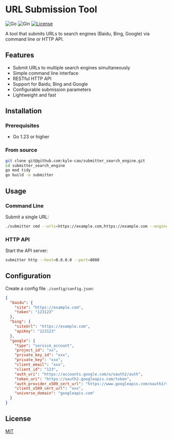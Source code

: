 # URL Submission Tool

![Go](https://img.shields.io/badge/Go-1.23+-blue.svg)
![Gin](https://img.shields.io/badge/Gin-Web%20Framework-green.svg)
[![License](https://img.shields.io/badge/License-MIT-brightgreen.svg)](https://opensource.org/licenses/MIT)

A tool that submits URLs to search engines (Baidu, Bing, Google) via command line or HTTP API.

## Features

- Submit URLs to multiple search engines simultaneously
- Simple command line interface
- RESTful HTTP API
- Support for Baidu, Bing and Google
- Configurable submission parameters
- Lightweight and fast

## Installation

### Prerequisites

- Go 1.23 or higher

### From source

```bash
git clone git@github.com:kyle-cao/submitter_search_engine.git
cd submitter_search_engine
go mod tidy
go build -o submitter
```

## Usage

### Command Line

Submit a single URL:

```bash
./submitter cmd --urls=https://example.com,https://example.com --engines=baidu,bing,google
```

### HTTP API

Start the API server:

```bash
submitter http --host=0.0.0.0 --port=8080
```

## Configuration

Create a config file `./config/config.json`:

```json
{
  "baidu": {
    "site": "https://example.com",
    "token": "123123"
  },
  "bing": {
    "siteUrl": "https://example.com",
    "apiKey": "123123"
  },
  "google": {
    "type": "service_account",
    "project_id": "xx",
    "private_key_id": "xxx",
    "private_key": "xxx",
    "client_email": "xxx",
    "client_id": "123",
    "auth_uri": "https://accounts.google.com/o/oauth2/auth",
    "token_uri": "https://oauth2.googleapis.com/token",
    "auth_provider_x509_cert_url": "https://www.googleapis.com/oauth2/v1/certs",
    "client_x509_cert_url": "xxx",
    "universe_domain": "googleapis.com"
  }
}
```

## License

[MIT](https://choosealicense.com/licenses/mit/)
